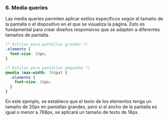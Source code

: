 
### 6. Media queries

Las media queries permiten aplicar estilos específicos según el tamaño de la pantalla o el dispositivo en el que se visualiza la página. Esto es fundamental para crear diseños responsivos que se adapten a diferentes tamaños de pantalla.

```css
/* Estilos para pantallas grandes */
.elemento {
  font-size: 20px;
}

/* Estilos para pantallas pequeñas */
@media (max-width: 768px) {
  .elemento {
    font-size: 16px;
  }
}
```

En este ejemplo, se establece que el texto de los elementos tenga un tamaño de 20px en pantallas grandes, pero si el ancho de la pantalla es igual o menor a 768px, se aplicará un tamaño de texto de 16px.

